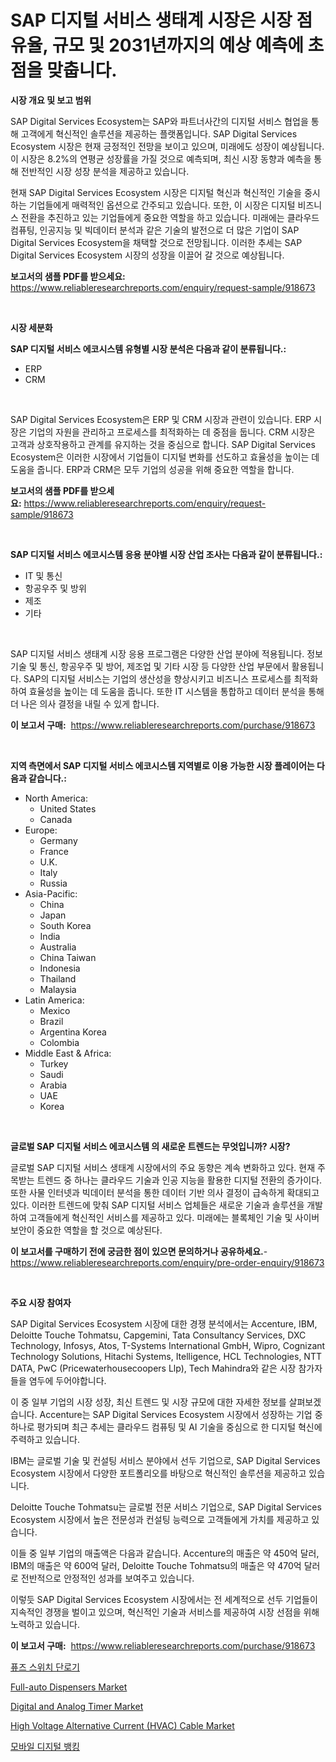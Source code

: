 <p><h1>SAP 디지털 서비스 생태계 시장은 시장 점유율, 규모 및 2031년까지의 예상 예측에 초점을 맞춥니다.</h1></p><p><strong>시장 개요 및 보고 범위</strong></p>
<p><p>SAP Digital Services Ecosystem는 SAP와 파트너사간의 디지털 서비스 협업을 통해 고객에게 혁신적인 솔루션을 제공하는 플랫폼입니다. SAP Digital Services Ecosystem 시장은 현재 긍정적인 전망을 보이고 있으며, 미래에도 성장이 예상됩니다. 이 시장은 8.2%의 연평균 성장률을 가질 것으로 예측되며, 최신 시장 동향과 예측을 통해 전반적인 시장 성장 분석을 제공하고 있습니다. </p><p>현재 SAP Digital Services Ecosystem 시장은 디지털 혁신과 혁신적인 기술을 중시하는 기업들에게 매력적인 옵션으로 간주되고 있습니다. 또한, 이 시장은 디지털 비즈니스 전환을 추진하고 있는 기업들에게 중요한 역할을 하고 있습니다. 미래에는 클라우드 컴퓨팅, 인공지능 및 빅데이터 분석과 같은 기술의 발전으로 더 많은 기업이 SAP Digital Services Ecosystem을 채택할 것으로 전망됩니다. 이러한 추세는 SAP Digital Services Ecosystem 시장의 성장을 이끌어 갈 것으로 예상됩니다.</p></p>
<p><strong>보고서의 샘플 PDF를 받으세요:</strong> <a href="https://www.reliableresearchreports.com/enquiry/request-sample/918673">https://www.reliableresearchreports.com/enquiry/request-sample/918673</a></p>
<p>&nbsp;</p>
<p><strong>시장 세분화</strong></p>
<p><strong>SAP 디지털 서비스 에코시스템 유형별 시장 분석은 다음과 같이 분류됩니다.:</strong></p>
<p><ul><li>ERP</li><li>CRM</li></ul></p>
<p>&nbsp;</p>
<p><p>SAP Digital Services Ecosystem은 ERP 및 CRM 시장과 관련이 있습니다. ERP 시장은 기업의 자원을 관리하고 프로세스를 최적화하는 데 중점을 둡니다. CRM 시장은 고객과 상호작용하고 관계를 유지하는 것을 중심으로 합니다. SAP Digital Services Ecosystem은 이러한 시장에서 기업들이 디지털 변화를 선도하고 효율성을 높이는 데 도움을 줍니다. ERP과 CRM은 모두 기업의 성공을 위해 중요한 역할을 합니다.</p></p>
<p><strong>보고서의 샘플 PDF를 받으세요:</strong>&nbsp;<a href="https://www.reliableresearchreports.com/enquiry/request-sample/918673">https://www.reliableresearchreports.com/enquiry/request-sample/918673</a></p>
<p>&nbsp;</p>
<p><strong> SAP 디지털 서비스 에코시스템 응용 분야별 시장 산업 조사는 다음과 같이 분류됩니다.:</strong></p>
<p><ul><li>IT 및 통신</li><li>항공우주 및 방위</li><li>제조</li><li>기타</li></ul></p>
<p>&nbsp;</p>
<p><p>SAP 디지털 서비스 생태계 시장 응용 프로그램은 다양한 산업 분야에 적용됩니다. 정보 기술 및 통신, 항공우주 및 방어, 제조업 및 기타 시장 등 다양한 산업 부문에서 활용됩니다. SAP의 디지털 서비스는 기업의 생산성을 향상시키고 비즈니스 프로세스를 최적화하여 효율성을 높이는 데 도움을 줍니다. 또한 IT 시스템을 통합하고 데이터 분석을 통해 더 나은 의사 결정을 내릴 수 있게 합니다.</p></p>
<p><strong>이 보고서 구매:</strong>&nbsp; <a href="https://www.reliableresearchreports.com/purchase/918673">https://www.reliableresearchreports.com/purchase/918673</a></p>
<p>&nbsp;</p>
<p><strong>지역 측면에서 SAP 디지털 서비스 에코시스템 지역별로 이용 가능한 시장 플레이어는 다음과 같습니다.:</strong></p>
<p><ul>
    <li>
        North America:
        <ul>
            <li>United States</li>
            <li>Canada</li>
        </ul>
    </li>
    <li>
        Europe:
        <ul>
            <li>Germany</li>
            <li>France</li>
            <li>U.K.</li>
            <li>Italy</li>
            <li>Russia</li>
        </ul>
    </li>
    <li>
        Asia-Pacific:
        <ul>
            <li>China</li>
            <li>Japan</li>
            <li>South Korea</li>
            <li>India</li>
            <li>Australia</li>
            <li>China Taiwan</li>
            <li>Indonesia</li>
            <li>Thailand</li>
            <li>Malaysia</li>
        </ul>
    </li>
    <li>
        Latin America:
        <ul>
            <li>Mexico</li>
            <li>Brazil</li>
            <li>Argentina Korea</li>
            <li>Colombia</li>
        </ul>
    </li>
    <li>
        Middle East & Africa:
        <ul>
            <li>Turkey</li>
            <li>Saudi</li>
            <li>Arabia</li>
            <li>UAE</li>
            <li>Korea</li>
        </ul>
    </li>
    </ul></p>
<p>&nbsp;</p>
<p><strong>글로벌 SAP 디지털 서비스 에코시스템 의 새로운 트렌드는 무엇입니까? 시장?</strong></p>
<p><p>글로벌 SAP 디지털 서비스 생태계 시장에서의 주요 동향은 계속 변화하고 있다. 현재 주목받는 트렌드 중 하나는 클라우드 기술과 인공 지능을 활용한 디지털 전환의 증가이다. 또한 사물 인터넷과 빅데이터 분석을 통한 데이터 기반 의사 결정이 급속하게 확대되고 있다. 이러한 트렌드에 맞춰 SAP 디지털 서비스 업체들은 새로운 기술과 솔루션을 개발하여 고객들에게 혁신적인 서비스를 제공하고 있다. 미래에는 블록체인 기술 및 사이버 보안이 중요한 역할을 할 것으로 예상된다.</p></p>
<p><strong>이 보고서를 구매하기 전에 궁금한 점이 있으면 문의하거나 공유하세요.</strong>- <a href="https://www.reliableresearchreports.com/enquiry/pre-order-enquiry/918673">https://www.reliableresearchreports.com/enquiry/pre-order-enquiry/918673</a></p>
<p>&nbsp;</p>
<p><strong>주요 시장 참여자</strong></p>
<p><p>SAP Digital Services Ecosystem 시장에 대한 경쟁 분석에서는 Accenture, IBM, Deloitte Touche Tohmatsu, Capgemini, Tata Consultancy Services, DXC Technology, Infosys, Atos, T-Systems International GmbH, Wipro, Cognizant Technology Solutions, Hitachi Systems, Itelligence, HCL Technologies, NTT DATA, PwC (Pricewaterhousecoopers Llp), Tech Mahindra와 같은 시장 참가자들을 염두에 두어야합니다. </p><p>이 중 일부 기업의 시장 성장, 최신 트렌드 및 시장 규모에 대한 자세한 정보를 살펴보겠습니다. Accenture는 SAP Digital Services Ecosystem 시장에서 성장하는 기업 중 하나로 평가되며 최근 추세는 클라우드 컴퓨팅 및 AI 기술을 중심으로 한 디지털 혁신에 주력하고 있습니다. </p><p>IBM는 글로벌 기술 및 컨설팅 서비스 분야에서 선두 기업으로, SAP Digital Services Ecosystem 시장에서 다양한 포트폴리오를 바탕으로 혁신적인 솔루션을 제공하고 있습니다. </p><p>Deloitte Touche Tohmatsu는 글로벌 전문 서비스 기업으로, SAP Digital Services Ecosystem 시장에서 높은 전문성과 컨설팅 능력으로 고객들에게 가치를 제공하고 있습니다. </p><p>이들 중 일부 기업의 매출액은 다음과 같습니다. Accenture의 매출은 약 450억 달러, IBM의 매출은 약 600억 달러, Deloitte Touche Tohmatsu의 매출은 약 470억 달러로 전반적으로 안정적인 성과를 보여주고 있습니다. </p><p>이렇듯 SAP Digital Services Ecosystem 시장에서는 전 세계적으로 선두 기업들이 지속적인 경쟁을 벌이고 있으며, 혁신적인 기술과 서비스를 제공하여 시장 선점을 위해 노력하고 있습니다.</p></p>
<p><strong>이 보고서 구매:</strong>&nbsp;&nbsp;<a href="https://www.reliableresearchreports.com/purchase/918673">https://www.reliableresearchreports.com/purchase/918673</a></p>
<p><p><a href="https://medium.com/@richardlueilwitz787/%EC%9C%B5%ED%95%A9-%EC%8A%A4%EC%9C%84%EC%B9%98-%EB%B6%84%EB%A6%AC%EA%B8%B0-%EC%8B%9C%EC%9E%A5-%EC%84%B1%EA%B3%B5%EC%A0%81%EC%9D%B8-%EB%B9%84%EC%A6%88%EB%8B%88%EC%8A%A4-%EC%A0%84%EB%9E%B5%EC%9D%98-%EC%97%B4%EC%87%A0-2031%EB%85%84%EA%B9%8C%EC%A7%80-%EC%98%88%EC%B8%A1-63daabdbfe6a">퓨즈 스위치 단로기</a></p><p><a href="https://issuu.com/reportprime-2/docs/full-auto-dispensers-market-size-2030.pptx">Full-auto Dispensers Market</a></p><p><a href="https://issuu.com/reportprime-2/docs/digital-and-analog-timer-market-size-2030.pptx">Digital and Analog Timer Market</a></p><p><a href="https://github.com/rahu1506/Market-Research-Report-List-3/blob/main/high-voltage-alternative-current-hvac-cable-market.md">High Voltage Alternative Current (HVAC) Cable Market</a></p><p><a href="https://github.com/mpodehpw07370073/Market-Research-Report-List-1/blob/main/9394712183877.md">모바일 디지털 뱅킹</a></p></p>
